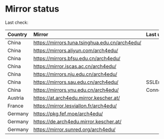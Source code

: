 <script src="./time.js"></script>
# Mirror status
Last check: <script type="text/javascript">localize(1686388561.990476);</script>

|Country|Mirror|Last update|
|:------|:-----|:----------|
|China|https://mirrors.tuna.tsinghua.edu.cn/arch4edu/|<script type="text/javascript">localize(1686335402);</script>|
|China|https://mirrors.aliyun.com/arch4edu/|<script type="text/javascript">localize(1686292539);</script>|
|China|https://mirrors.bfsu.edu.cn/arch4edu/|<script type="text/javascript">localize(1686335402);</script>|
|China|https://mirror.iscas.ac.cn/arch4edu/|<script type="text/javascript">localize(1686378672);</script>|
|China|https://mirrors.nju.edu.cn/arch4edu/|<script type="text/javascript">localize(1686335402);</script>|
|China|https://mirrors.sau.edu.cn/arch4edu/|SSLError|
|China|https://mirrors.ynu.edu.cn/arch4edu/|ConnectTimeout|
|Austria|https://at.arch4edu.mirror.kescher.at/|<script type="text/javascript">localize(1686335402);</script>|
|France|https://mirror.lesviallon.fr/arch4edu/|<script type="text/javascript">localize(1686335402);</script>|
|Germany|https://pkg.fef.moe/arch4edu/|<script type="text/javascript">localize(1686335402);</script>|
|Germany|https://de.arch4edu.mirror.kescher.at/|<script type="text/javascript">localize(1686335402);</script>|
|Germany|https://mirror.sunred.org/arch4edu/|<script type="text/javascript">localize(1686335402);</script>|

<script src="./tablefilter/tablefilter.js"></script>
<script src="./table.js"></script>